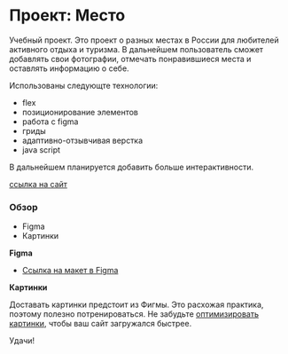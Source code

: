 # Проект: Место
Учебный проект.
Это проект о разных местах в России для любителей активного отдыха и туризма.
В дальнейшем пользователь сможет добавлять свои фотографии, отмечать понравившиеся места и оставлять информацию о себе.

Использованы следующте технологии:
- flex
- позиционирование элементов
- работа с figma
- гриды
- адаптивно-отзывчивая верстка
- java script

В дальнейшем планируется добавить больше интерактивности.

[ссылка на сайт](https://webcat70.github.io/mesto/)

### Обзор

* Figma
* Картинки

**Figma**

* [Ссылка на макет в Figma](https://www.figma.com/file/2cn9N9jSkmxD84oJik7xL7/JavaScript.-Sprint-4?node-id=0%3A1)

**Картинки**

Доставать картинки предстоит из Фигмы. Это расхожая практика, поэтому полезно потренироваться.
Не забудьте [оптимизировать картинки](https://tinypng.com/), чтобы ваш сайт загружался быстрее.

Удачи!

